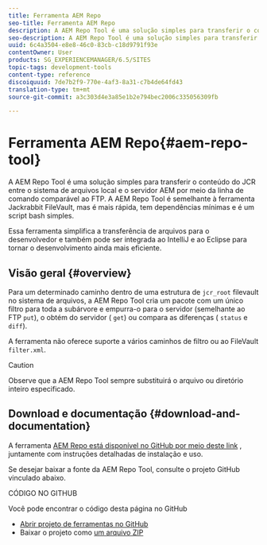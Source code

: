 ```yaml
---
title: Ferramenta AEM Repo
seo-title: Ferramenta AEM Repo
description: A AEM Repo Tool é uma solução simples para transferir o conteúdo do JCR entre o sistema de arquivos local e o servidor AEM por meio da linha de comando comparável ao FTP. A ferramenta AEM Repo é semelhante à ferramenta Jackrabbit FileVault, mas é mais rápida, tem dependências mínimas e é um script bash simples.
seo-description: A AEM Repo Tool é uma solução simples para transferir o conteúdo do JCR entre o sistema de arquivos local e o servidor AEM por meio da linha de comando comparável ao FTP. A ferramenta AEM Repo é semelhante à ferramenta Jackrabbit FileVault, mas é mais rápida, tem dependências mínimas e é um script bash simples.
uuid: 6c4a3504-e8e8-46c0-83cb-c18d9791f93e
contentOwner: User
products: SG_EXPERIENCEMANAGER/6.5/SITES
topic-tags: development-tools
content-type: reference
discoiquuid: 7de7b2f9-770e-4af3-8a31-c7b4de64fd43
translation-type: tm+mt
source-git-commit: a3c303d4e3a85e1b2e794bec2006c335056309fb

---
```



# Ferramenta AEM Repo{#aem-repo-tool}

A AEM Repo Tool é uma solução simples para transferir o conteúdo do JCR entre o sistema de arquivos local e o servidor AEM por meio da linha de comando comparável ao FTP. A AEM Repo Tool é semelhante à ferramenta [](/help/sites-developing/ht-vlttool.md)Jackrabbit FileVault, mas é mais rápida, tem dependências mínimas e é um script bash simples.

Essa ferramenta simplifica a transferência de arquivos para o desenvolvedor e também pode ser integrada ao IntelliJ e ao Eclipse para tornar o desenvolvimento ainda mais eficiente.

## Visão geral {#overview}

Para um determinado caminho dentro de uma estrutura de `jcr_root` filevault no sistema de arquivos, a AEM Repo Tool cria um pacote com um único filtro para toda a subárvore e empurra-o para o servidor (semelhante ao FTP `put`), o obtém do servidor ( `get`) ou compara as diferenças ( `status` e `diff`).

A ferramenta não oferece suporte a vários caminhos de filtro ou ao FileVault `filter.xml`.

>[!CAUTION]
>
>Observe que a AEM Repo Tool sempre substituirá o arquivo ou diretório inteiro especificado.

## Download e documentação {#download-and-documentation}

A ferramenta [AEM Repo está disponível no GitHub por meio deste link](https://github.com/Adobe-Marketing-Cloud/tools/tree/master/repo) , juntamente com instruções detalhadas de instalação e uso.

Se desejar baixar a fonte da AEM Repo Tool, consulte o projeto GitHub vinculado abaixo.

CÓDIGO NO GITHUB

Você pode encontrar o código desta página no GitHub

* [Abrir projeto de ferramentas no GitHub](https://github.com/Adobe-Marketing-Cloud/tools)
* Baixar o projeto como [um arquivo ZIP](https://github.com/Adobe-Marketing-Cloud/tools/archive/master.zip)

